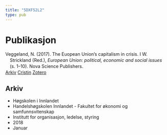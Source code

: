 ```yaml
---
title: "5DXF52L2"
type: pub
---
```

<h1>Publikasjon</h1>
<article id="csl-bib-container-5DXF52L2" class="csl-bib-container">
  <div class="csl-bib-body" style="line-height: 1.35; padding-left: 1em; text-indent:-1em;">
  <div class="csl-entry">Veggeland, N. (2017). The Euopean Union&#x2019;s capitalism in crisis. I W. Strickland (Red.), <i>European Union: political, economic and social issues</i> (s. 1&#x2013;10). Nova Science Publishers.</div>
</div>
  <div class="csl-bib-buttons">
    <a href="#taxonomy-article-5DXF52L2" class="csl-bib-button">Arkiv</a>
    <a href alt="Cristin URL" class="csl-bib-button">Cristin</a>
    <a href alt="Zotero URL" class="csl-bib-button">Zotero</a>
  </div>
  <div id="csl-bib-meta-container-5DXF52L2"></div>
</article>
<div id="csl-bib-meta-5DXF52L2" class="csl-bib-meta">
  <article id="taxonomy-article-5DXF52L2" class="taxonomy-article">
    <h1>Arkiv</h1>
    <ul>
      <li>Høgskolen i Innlandet</li>
      <li>Handelshøgskolen Innlandet - Fakultet for økonomi og samfunnsvitenskap</li>
      <li>Institutt for organisasjon, ledelse, styring</li>
      <li>2018</li>
      <li>Januar</li>
    </ul>
  </article>
</div>
